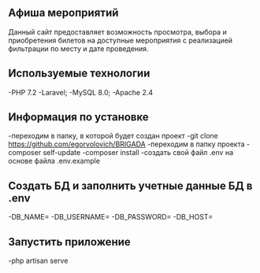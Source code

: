 ## Афиша мероприятий
Данный сайт предоставляет возможность просмотра, выбора и приобретения билетов на доступные мероприятия с реализацией фильтрации по месту  и дате проведения. 
## Используемые технологии
-PHP 7.2
-Laravel;
-MySQL 8.0;
-Apache 2.4
## Информация по установке
-переходим в папку, в которой будет создан проект
-git clone https://github.com/egorvolovich/BRIGADA
-переходим в папку проекта
-composer self-update
-composer install
-создать свой файл .env на основе файла .env.example
## Создать БД и заполнить учетные данные БД в .env
-DB_NAME=<name>
-DB_USERNAME=<username>
-DB_PASSWORD=<password>
-DB_HOST=<host>
## Запустить приложение
-php artisan serve

